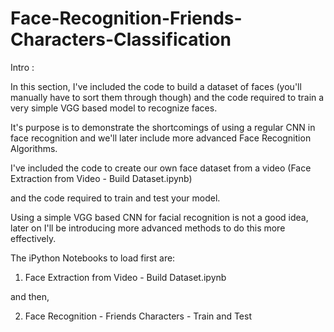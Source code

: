 # Face-Recognition-Friends-Characters-Classification

Intro :

In this section, I've included the code to build a dataset of faces (you'll manually have to sort them through though) and the code required to train a very simple VGG based model to recognize faces.

It's purpose is to demonstrate the shortcomings of using a regular CNN in face recognition and we'll later include more advanced Face Recognition Algorithms.

I've included the code to create our own face dataset from a video (Face Extraction from Video - Build Dataset.ipynb)

and the code required to train and test your model.

Using a simple VGG based CNN for facial recognition is not a good idea, later on I'll be introducing more advanced methods to do this more effectively.

The iPython Notebooks to load first are:

1. Face Extraction from Video - Build Dataset.ipynb

and then,

2. Face Recognition - Friends Characters - Train and Test




